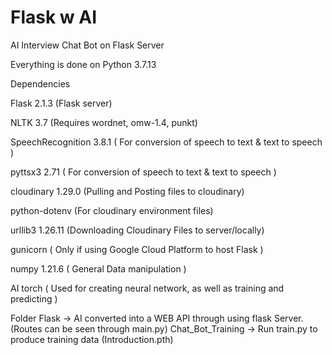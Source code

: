 # Flask w AI
 AI Interview Chat Bot on Flask Server

Everything is done on Python 3.7.13


Dependencies

Flask 2.1.3 (Flask server)

NLTK 3.7 (Requires wordnet, omw-1.4, punkt)

SpeechRecognition 3.8.1 ( For conversion of speech to text & text to speech )

pyttsx3 2.71 ( For conversion of speech to text & text to speech )

cloudinary 1.29.0 (Pulling and Posting files to cloudinary)

python-dotenv (For cloudinary environment files)

urllib3 1.26.11 (Downloading Cloudinary Files to server/locally)


gunicorn ( Only if using Google Cloud Platform to host Flask )

numpy 1.21.6 ( General Data manipulation )

AI
torch ( Used for creating neural network, as well as training and predicting )


Folder
Flask -> AI converted into a WEB API through using flask Server. (Routes can be seen through main.py)
Chat_Bot_Training -> Run train.py to produce training data (Introduction.pth)

